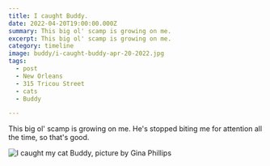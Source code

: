 ```yaml
---
title: I caught Buddy.
date: 2022-04-20T19:00:00.000Z
summary: This big ol' scamp is growing on me.
excerpt: This big ol' scamp is growing on me.
category: timeline
image: buddy/i-caught-buddy-apr-20-2022.jpg
tags:
  - post 
  - New Orleans
  - 315 Tricou Street
  - cats
  - Buddy

---
```


This big ol' scamp is growing on me. He's stopped biting me for attention all the time, so that's good.

![I caught my cat Buddy, picture by Gina Phillips](/static/img/buddy/i-caught-buddy-apr-20-2022.jpg)
